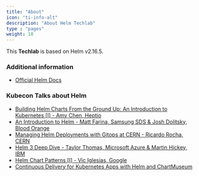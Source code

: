 ```yaml
---
title: "About"
icon: "ti-info-alt"
description: "About Helm Techlab"
type : "pages"
weight: 10
---
```


This **Techlab** is based on Helm v2.16.5.


### Additional information

* [Official Helm Docs](https://v2.helm.sh/docs/)

### Kubecon Talks about Helm

* [Building Helm Charts From the Ground Up: An Introduction to Kubernetes [I] - Amy Chen, Heptio](https://www.youtube.com/watch?v=vQX5nokoqrQ)
* [An Introduction to Helm - Matt Farina, Samsung SDS & Josh Dolitsky, Blood Orange](https://www.youtube.com/watch?v=Zzwq9FmZdsU)
* [Managing Helm Deployments with Gitops at CERN - Ricardo Rocha, CERN](https://www.youtube.com/watch?v=g9FQxzK9E_M)
* [Helm 3 Deep Dive - Taylor Thomas, Microsoft Azure & Martin Hickey, IBM](https://www.youtube.com/watch?v=afCRt5Gd6Rk)
* [Helm Chart Patterns [I] - Vic Iglesias, Google](https://www.youtube.com/watch?v=WugC_mbbiWU)
* [Continuous Delivery for Kubernetes Apps with Helm and ChartMuseum](https://www.youtube.com/watch?v=u3VqswB-TJo)